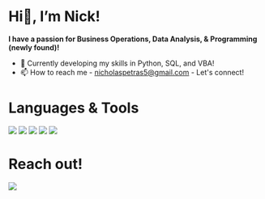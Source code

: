 #  Hi👋, I’m Nick!
**I have a passion for Business Operations, Data Analysis, & Programming (newly found)!**
- 🌱 Currently developing my skills in Python, SQL, and VBA!
- 📫 How to reach me - nicholaspetras5@gmail.com - Let's connect!

# **Languages & Tools**
[<img src="https://img.shields.io/badge/-Python-blue?style=for-the-badge&logo=python&logoColor=white">](https://www.python.org/)
[<img src="https://img.shields.io/badge/-PostgreSQL-blue?style=for-the-badge&logo=postgresql&logoColor=white">](https://www.postgresql.org/)
[<img src="https://img.shields.io/badge/-Pandas-blue?style=for-the-badge&logo=pandas&logoColor=white">](https://pandas.pydata.org/)
[<img src="https://img.shields.io/badge/-NumPy-blue?style=for-the-badge&logo=numpy&logoColor=white">](https://numpy.org/)
[<img src="https://img.shields.io/badge/-VBA-green?style=for-the-badge&logo=microsoft-excel&logoColor=white">](https://en.wikipedia.org/wiki/Visual_Basic_for_Applications)



# **Reach out!**
[<img src="https://img.shields.io/badge/-LinkedIn-blue?style=for-the-badge&logo=linkedin&logoColor=white">](https://www.linkedin.com/in/nick-petras-6a4097265/)

<!---
NickP0/NickP0 is a ✨ special ✨ repository because its `README.md` (this file) appears on your GitHub profile.
You can click the Preview link to take a look at your changes.
--->
